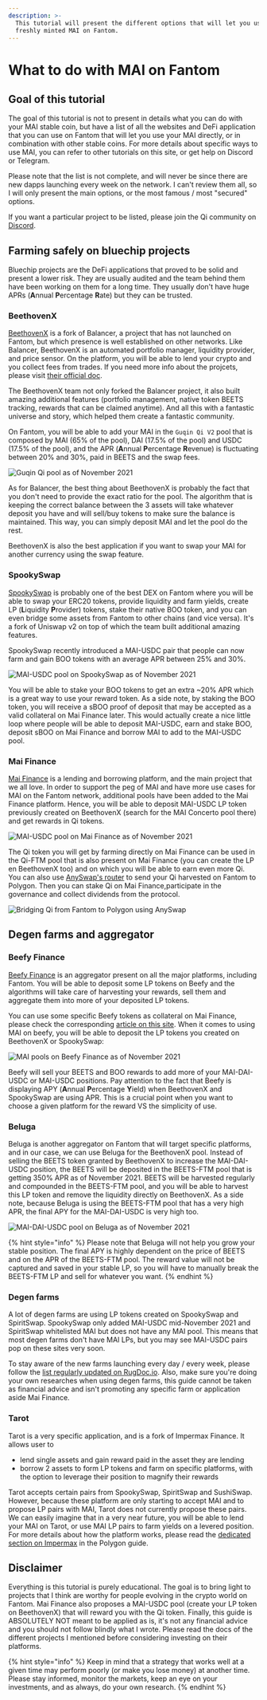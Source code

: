```yaml
---
description: >-
  This tutorial will present the different options that will let you use your
  freshly minted MAI on Fantom.
---
```


# What to do with MAI on Fantom

## Goal of this tutorial

The goal of this tutorial is not to present in details what you can do with your MAI stable coin, but have a list of all the websites and DeFi application that you can use on Fantom that will let you use your MAI directly, or in combination with other stable coins. For more details about specific ways to use MAI, you can refer to other tutorials on this site, or get help on Discord or Telegram.

Please note that the list is not complete, and will never be since there are new dapps launching every week on the network. I can't review them all, so I will only present the main options, or the most famous / most "secured" options.

If you want a particular project to be listed, please join the Qi community on [Discord](https://discord.gg/mQq55j65xJ).

## Farming safely on bluechip projects

Bluechip projects are the DeFi applications that proved to be solid and present a lower risk. They are usually audited and the team behind them have been working on them for a long time. They usually don't have huge APRs (**A**nnual **P**ercentage **R**ate) but they can be trusted.

### BeethovenX

[BeethovenX](https://app.beets.fi/#/) is a fork of Balancer, a project that has not launched on Fantom, but which presence is well established on other networks. Like Balancer, BeethovenX is an automated portfolio manager, liquidity provider, and price sensor. On the platform, you will be able to lend your crypto and you collect fees from trades. If you need more info about the projcets, please visit [their official doc](https://docs.beethovenx.io/).

The BeethovenX team not only forked the Balancer project, it also built amazing additional features (portfolio management, native token BEETS tracking, rewards that can be claimed anytime). And all this with a fantastic universe and story, which helped them create a fantastic community.

On Fantom, you will be able to add your MAI in the `Guqin Qi V2` pool that is composed by MAI (65% of the pool), DAI (17.5% of the pool) and USDC (17.5% of the pool), and the APR (**A**nnual **P**ercentage **R**evenue) is fluctuating between 20% and 30%, paid in BEETS and the swap fees.

![Guqin Qi pool as of November 2021](../../.gitbook/assets/MAI-on-FTM.png)

As for Balancer, the best thing about BeethovenX is probably the fact that you don't need to provide the exact ratio for the pool. The algorithm that is keeping the correct balance between the 3 assets will take whatever deposit you have and will sell/buy tokens to make sure the balance is maintained. This way, you can simply deposit MAI and let the pool do the rest.

BeethovenX is also the best application if you want to swap your MAI for another currency using the swap feature.

### SpookySwap

[SpookySwap](https://spookyswap.finance/) is probably one of the best DEX on Fantom where you will be able to swap your ERC20 tokens, provide liquidity and farm yields, create LP (**L**iquidity **P**rovider) tokens, stake their native BOO token, and you can even bridge some assets from Fantom to other chains (and vice versa). It's a fork of Uniswap v2 on top of which the team built additional amazing features.

SpookySwap recently introduced a MAI-USDC pair that people can now farm and gain BOO tokens with an average APR between 25% and 30%.

![MAI-USDC pool on SpookySwap as of November 2021](../../.gitbook/assets/MAI-on-FTM-SpookySwap.png)

You will be able to stake your BOO tokens to get an extra \~20% APR which is a great way to use your reward token. As a side note, by staking the BOO token, you will receive a sBOO proof of deposit that may be accepted as a valid collateral on Mai Finance later. This would actually create a nice little loop where people will be able to deposit MAI-USDC, earn and stake BOO, deposit sBOO on Mai Finance and borrow MAI to add to the MAI-USDC pool.

### Mai Finance

[Mai Finance](https://app.mai.finance/farm) is a lending and borrowing platform, and the main project that we all love. In order to support the peg of MAI and have more use cases for MAI on the Fantom network, additional pools have been added to the Mai Finance platform. Hence, you will be able to deposit MAI-USDC LP token previously created on BeethovenX (search for the MAI Concerto pool there) and get rewards in Qi tokens.

![MAI-USDC pool on Mai Finance as of November 2021](../../.gitbook/assets/MAI-on-FTM-Mai-Finance.png)

The Qi token you will get by farming directly on Mai Finance can be used in the Qi-FTM pool that is also present on Mai Finance (you can create the LP en BeethovenX too) and on which you will be able to earn even more Qi. You can also use [AnySwap's router](https://anyswap.exchange/#/router) to send your Qi harvested on Fantom to Polygon. Then you can stake Qi on Mai Finance,participate in the governance and collect dividends from the protocol.

![Bridging Qi from Fantom to Polygon using AnySwap](../../.gitbook/assets/MAI-on-FTM-Qi-Bridge.png)

## Degen farms and aggregator

### Beefy Finance

[Beefy Finance](https://app.beefy.finance/#/fantom) is an aggregator present on all the major platforms, including Fantom. You will be able to deposit some LP tokens on Beefy and the algorithms will take care of harvesting your rewards, sell them and aggregate them into more of your deposited LP tokens.

You can use some specific Beefy tokens as collateral on Mai Finance, please check the corresponding [article on this site](leverage-your-crypto-on-fantom.md#Leverage-your-mooScreamTokens-on-Mai-Finance). When it comes to using MAI on beefy, you will be able to deposit the LP tokens you created on BeethovenX or SpookySwap:

![MAI pools on Beefy Finance as of November 2021](../../.gitbook/assets/MAI-on-FTM-Beefy.png)

Beefy will sell your BEETS and BOO rewards to add more of your MAI-DAI-USDC or MAI-USDC positions. Pay attention to the fact that Beefy is displaying APY (**A**nnual **P**ercentage **Y**ield) when BeethovenX and SpookySwap are using APR. This is a crucial point when you want to choose a given platform for the reward VS the simplicity of use.

### Beluga

Beluga is another aggregator on Fantom that will target specific platforms, and in our case, we can use Beluga for the BeethovenX pool. Instead of selling the BEETS token granted by BeethovenX to increase the MAI-DAI-USDC position, the BEETS will be deposited in the BEETS-FTM pool that is getting 350% APR as of November 2021. BEETS will be harvested regularly and compounded in the BEETS-FTM pool, and you will be able to harvest this LP token and remove the liquidity directly on BeethovenX. As a side note, because Beluga is using the BEETS-FTM pool that has a very high APR, the final APY for the MAI-DAI-USDC is very high too.

![MAI-DAI-USDC pool on Beluga as of November 2021](../../.gitbook/assets/MAI-on-FTM-Beluga.png)

{% hint style="info" %}
Please note that Beluga will not help you grow your stable position. The final APY is highly dependent on the price of BEETS and on the APR of the BEETS-FTM pool. The reward value will not be captured and saved in your stable LP, so you will have to manually break the BEETS-FTM LP and sell for whatever you want.
{% endhint %}

### Degen farms

A lot of degen farms are using LP tokens created on SpookySwap and SpiritSwap. SpookySwap only added MAI-USDC mid-November 2021 and SpiritSwap whitelisted MAI but does not have any MAI pool. This means that most degen farms don't have MAI LPs, but you may see MAI-USDC pairs pop on these sites very soon.

To stay aware of the new farms launching every day / every week, please follow the [list regularly updated on RugDoc.io](https://rugdoc.io/chain/fantom/). Also, make sure you're doing your own researches when using degen farms, this guide cannot be taken as financial advice and isn't promoting any specific farm or application aside Mai Finance.

### Tarot

Tarot is a very specific application, and is a fork of Impermax Finance. It allows user to

* lend single assets and gain reward paid in the asset they are lending
* borrow 2 assets to form LP tokens and farm on specific platforms, with the option to leverage their position to magnify their rewards

Tarot accepts certain pairs from SpookySwap, SpiritSwap and SushiSwap. However, because these platform are only starting to accept MAI and to propose LP pairs with MAI, Tarot does not currently propose these pairs. We can easily imagine that in a very near future, you will be able to lend your MAI on Tarot, or use MAI LP pairs to farm yields on a levered position. For more details about how the platform works, please read the [dedicated section on Impermax](../../polygon-tutorials/what-to-do-with-mai-on-polygon.md#Impermax) in the Polygon guide.

## Disclaimer

Everything is this tutorial is purely educational. The goal is to bring light to projects that I think are worthy for people evolving in the crypto world on Fantom. Mai Finance also proposes a MAI-USDC pool (create your LP token on BeethovenX) that will reward you with the Qi token. Finally, this guide is ABSOLUTELY NOT meant to be applied as is, it's not any financial advice and you should not follow blindly what I wrote. Please read the docs of the different projects I mentioned before considering investing on their platforms.

{% hint style="info" %}
Keep in mind that a strategy that works well at a given time may perform poorly (or make you lose money) at another time. Please stay informed, monitor the markets, keep an eye on your investments, and as always, do your own research.
{% endhint %}
